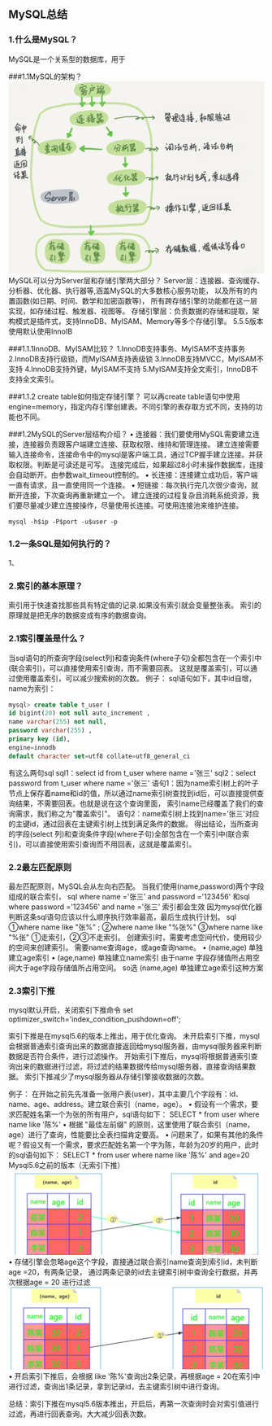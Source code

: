 
## MySQL总结

### 1.什么是MySQL？
MySQL是一个关系型的数据库，用于

###1.1MySQL的架构？
![](./pictures/MySQL架构图.webp)
MySQL可以分为Server层和存储引擎两大部分？
Server层：连接器、查询缓存、分析器、优化器、执行器等,涵盖MySQL的大多数核心服务功能，
        以及所有的内置函数(如日期、时间、数学和加密函数等)，
        所有跨存储引擎的功能都在这一层实现，如存储过程、触发器、视图等。
存储引擎层：负责数据的存储和提取，架构模式是插件式，支持InnoDB、MyISAM、Memory等多个存储引擎。
5.5.5版本使用默认使用InnoIB

###1.1.1InnoDB、MyISAM比较？
1.InnoDB支持事务、MyISAM不支持事务
2.InnoDB支持行级锁，而MyISAM支持表级锁 
3.InnoDB支持MVCC，MyISAM不支持
4.InnoDB支持外键，MyISAM不支持
5.MyISAM支持全文索引，InnoDB不支持全文索引。

###1.1.2 create table如何指定存储引擎？
可以再create table语句中使用engine=memory，指定内存引擎创建表。不同引擎的表存取方式不同，支持的功能也不同。

###1.2MySQL的Server层结构介绍？
• 连接器：我们要使用MySQL需要建立连接，连接器负责跟客户端建立连接、获取权限、维持和管理连接。
建立连接需要输入连接命令，连接命令中的mysql是客户端工具，通过TCP握手建立连接。并获取权限。判断是可读还是可写。
连接完成后，如果超过8小时未操作数据库，连接会自动断开。由参数wait_timeout控制的。
    ▪ 长连接：连接建立成功后，客户端一直有请求，且一直使用同一个连接。
    ▪ 短链接：每次执行完几次很少查询，就断开连接，下次查询再重新建立一个。
建立连接的过程复杂且消耗系统资源，我们要尽量减少建立连接操作，尽量使用长连接。可使用连接池来维护连接。
    
    
```mysql based
mysql -h$ip -P$port -u$user -p
```

### 1.2一条SQL是如何执行的？
1、

### 2.索引的基本原理？
索引用于快速查找那些具有特定值的记录.如果没有索引就会变量整张表。
索引的原理就是把无序的数据变成有序的数据查询。

### 2.1索引覆盖是什么？
当sql语句的所查询字段(select列)和查询条件(where子句)全都包含在一个索引中(联合索引)，可以直接使用索引查询，而不需要回表。
这就是覆盖索引，可以通过使用覆盖索引，可以减少搜索树的次数。
例子：
sql语句如下，其中id自增，name为索引：
```sql
mysql> create table t_user (
id bigint(20) not null auto_increment ,
name varchar(255) not null,
password varchar(255) ,
primary key (id),
engine=innodb
default character set=utf8 collate=utf8_general_ci
```
有这么两句sql
sql1：select id from t_user where name ='张三'
sql2：select password from t_user where name ='张三'
语句1：因为name索引树上的叶子节点上保存着name和id的值，所以通过name索引树查找到id后，可以直接提供查询结果，不需要回表。也就是说在这个查询里面，
索引name已经覆盖了我们的查询需求，我们称之为"覆盖索引"。
语句2：name索引树上找到name='张三'对应的主键id，通过回表在主键索引树上找到满足条件的数据。
得出结论，当所查询的字段(select 列)和查询条件字段(where子句)全部包含在一个索引中(联合索引)，可以直接使用索引查询而不用回表，这就是覆盖索引。

### 2.2最左匹配原则
最左匹配原则，MySQL会从左向右匹配。
当我们使用(name,password)两个字段组成的联合索引，
sql where name ='张三' and password ='123456' 和sql where password ='123456' and name ='张三' 索引都会生效
因为mysql优化器判断这条sql语句应该以什么顺序执行效率最高，最后生成执行计划。
sql ①where name like "张%" ;   ②where name like "%张%" ③where name like "%张"
①走索引，②③不走索引。
创建索引时，需要考虑空间代价，使用较少的空间来创建索引。
需要name查询age，或age查询name。
• (name,age) 单独建立age索引
• (age,name) 单独建立name索引
由于name 字段存储值所占用空间大于age字段存储值所占用空间。 so选 (name,age) 单独建立age索引这种方案

### 2.3索引下推
mysql默认开启，关闭索引下推命令
set optimizer_switch='index_condition_pushdown=off';

索引下推是在mysql5.6的版本上推出，用于优化查询。
未开启索引下推，mysql会根据普通索引查询出来的数据直接返回给mysql服务器，由mysql服务器来判断数据是否符合条件，进行过滤操作。
开始索引下推后，mysql将根据普通索引查询出来的数据进行过滤，将过滤的结果数据传给mysql服务器，直接查询结果数据。
索引下推减少了mysql服务器从存储引擎接收数据的次数。

例子：
在开始之前先先准备一张用户表(user)，其中主要几个字段有：id、name、age、address。建立联合索引（name，age）。
• 假设有一个需求，要求匹配姓名第一个为张的所有用户，sql语句如下：
SELECT * from user where  name like '陈%'
• 根据 "最佳左前缀" 的原则，这里使用了联合索引（name，age）进行了查询，性能要比全表扫描肯定要高。
• 问题来了，如果有其他的条件呢？假设又有一个需求，要求匹配姓名第一个字为陈，年龄为20岁的用户，此时的sql语句如下：
SELECT * from user where  name like '陈%' and age=20
Mysql5.6之前的版本（无索引下推）
![](./pictures/索引下推1.png)
• 存储引擎会忽略age这个字段，直接通过联合索引name查询到索引id，未判断 age =20，有两条记录，
  通过两条记录的id去主键索引树中查询全行数据，并再次根据age = 20 进行过滤
![](./pictures/索引下推2.png)
• 开启索引下推后，会根据 like '陈%'查询出2条记录，再根据age = 20在索引中进行过滤，查询出1条记录，拿到记录id，去主键索引树中进行查询。

总结：索引下推在mysql5.6版本推出，开启后，再第一次查询时会对索引值进行过滤，再进行回表查询。大大减少回表次数。